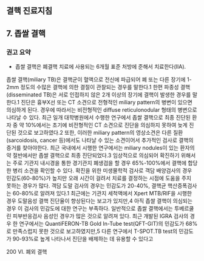 ## 결핵 진료지침
## 7. 좁쌀 결핵

### 권고 요약

*   좁쌀 결핵은 폐결핵 치료에 사용되는 6개월 표준 처방에 준해서 치료한다(IIA).

좁쌀 결핵(miliary TB)은 결핵균이 혈액으로 전신에 파급되어 폐 또는 다른 장기에 1-2mm 정도의 수많은 결핵에 의한 결절이 관찰되는 경우를 말한다.1 한편 파종성 결핵(disseminated TB)은 서로 인접하지 않은 2개 이상의 장기에 결핵이 발생한 경우를 말한다.1
진단은 흉부X선 또는 CT 소견으로 전형적인 miliary pattern의 병변이 있으면 의심하게 된다. 경우에 따라서는 비전형적인 diffuse reticulonodular 형태의 병변으로 나타날 수 있다. 최근 일개 대학병원에서 수행한 연구에서 좁쌀 결핵으로 최종 진단된 환자 중 약 10%에서는 초기에 비전형적인 CT 소견으로 진단을 의심하지 못하여 늦게 진단된 것으로 보고하였다.2 또한, 이러한 miliary pattern의 영상소견은 다른 질환(sarcoidosis, cancer 등)에서도 나타날 수 있는 소견이어서 추가적인 검사로 결핵의 증거를 찾아야한다. 최근 국내에서 시행한 연구에서는 miliary nodules이 있는 환자의 약 절반에서만 좁쌀 결핵으로 최종 진단되었다.3 임상적으로 의심되어 확진하기 위해서는 주로 기관지 내시경을 통한 경기관지 폐생검을 할 경우 65%-100%에서 결핵에 합당한 병리 소견을 확인할 수 있다. 확진을 위한 미생물학적 검사로 객담 배양검사의 경우 민감도(60-80%)가 높지만 오래 시간이 걸려서 치료를 결정하는 시점에 도움을 주지 못하는 경우가 많다. 객담 도말 검사의 경우는 민감도가 20-40%, 결핵균 핵산증폭검사는 60-80%로 알려져 있다.1 최근에는 기관지 세척액에서 Xpert MTB/RIF을 시행한 경우 도말음성 결핵 진단율이 향상된다는 보고가 있지만,4 아직 좁쌀 결핵이 의심되는 경우 이 검사의 민감도에 대한 연구는 부족하다. 일반적으로 좁쌀 결핵에서는 투베르쿨린 피부반응검사 음성인 경우가 많은 것으로 알려져 있다. 최근 개발된 IGRA 검사의 경우 한 연구에서는 QuantiFERON-TB Gold In-Tube test(QFT-GIT)의 민감도가 68%로 만족스럽지 못한 것으로 보고하였지만,5 다른 연구에서 T-SPOT.TB test의 민감도가 90-93%로 높게 나타나서 진단을 배제하는 데 유용할 수 있다고

<PAGE>200
VI. 폐외 결핵
